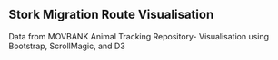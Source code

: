 ## Stork Migration Route Visualisation

Data from MOVBANK Animal Tracking Repository- Visualisation using Bootstrap, ScrollMagic, and D3